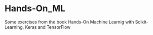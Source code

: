 # Hands-On_ML
Some exercises from the book Hands-On Machine Learnig with Scikit-Learning, Keras and TensorFlow
